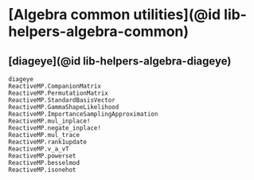 # [Algebra common utilities](@id lib-helpers-algebra-common)

## [diageye](@id lib-helpers-algebra-diageye)

```@docs
diageye
ReactiveMP.CompanionMatrix
ReactiveMP.PermutationMatrix
ReactiveMP.StandardBasisVector
ReactiveMP.GammaShapeLikelihood
ReactiveMP.ImportanceSamplingApproximation
ReactiveMP.mul_inplace!
ReactiveMP.negate_inplace!
ReactiveMP.mul_trace
ReactiveMP.rank1update
ReactiveMP.v_a_vT
ReactiveMP.powerset
ReactiveMP.besselmod
ReactiveMP.isonehot
```